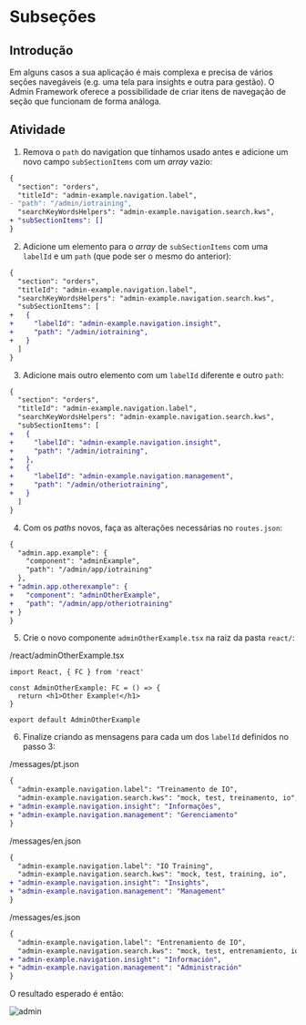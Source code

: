 # Subseções

## Introdução

Em alguns casos a sua aplicação é mais complexa e precisa de vários seções navegáveis (e.g. uma tela para insights e outra para gestão). O Admin Framework oferece a possibilidade de criar itens de navegação de seção que funcionam de forma análoga.

## Atividade

1. Remova o `path` do navigation que tínhamos usado antes e adicione um novo campo `subSectionItems` com um _array_ vazio:

```diff
{
  "section": "orders",
  "titleId": "admin-example.navigation.label",
- "path": "/admin/iotraining",
  "searchKeyWordsHelpers": "admin-example.navigation.search.kws",
+ "subSectionItems": []
}
```

2. Adicione um elemento para o _array_ de `subSectionItems` com uma `labelId` e um `path` (que pode ser o mesmo do anterior):

```diff
{
  "section": "orders",
  "titleId": "admin-example.navigation.label",
  "searchKeyWordsHelpers": "admin-example.navigation.search.kws",
  "subSectionItems": [
+   {
+     "labelId": "admin-example.navigation.insight",
+     "path": "/admin/iotraining",
+   }
  ]
}
```

3. Adicione mais outro elemento com um `labelId` diferente e outro `path`: 

```diff
{
  "section": "orders",
  "titleId": "admin-example.navigation.label",
  "searchKeyWordsHelpers": "admin-example.navigation.search.kws",
  "subSectionItems": [
+   {
+     "labelId": "admin-example.navigation.insight",
+     "path": "/admin/iotraining",
+   },
+   {
+     "labelId": "admin-example.navigation.management",
+     "path": "/admin/otheriotraining",
+   }
  ]
}
```

4. Com os _paths_ novos, faça as alterações necessárias no `routes.json`: 

```diff
{
  "admin.app.example": {
    "component": "adminExample",
    "path": "/admin/app/iotraining"
  },
+ "admin.app.otherexample": {
+   "component": "adminOtherExample",
+   "path": "/admin/app/otheriotraining"
+ }
}
```

5. Crie o novo componente `adminOtherExample.tsx` na raiz da pasta `react/`:

/react/adminOtherExample.tsx 
```
import React, { FC } from 'react'

const AdminOtherExample: FC = () => {
  return <h1>Other Example!</h1>
}

export default AdminOtherExample
```

6. Finalize criando as mensagens para cada um dos `labelId` definidos no passo 3: 


/messages/pt.json
```diff
{
  "admin-example.navigation.label": "Treinamento de IO",
  "admin-example.navigation.search.kws": "mock, test, treinamento, io",
+ "admin-example.navigation.insight": "Informações",
+ "admin-example.navigation.management": "Gerenciamento"
}
```

/messages/en.json
```diff
{
  "admin-example.navigation.label": "IO Training",
  "admin-example.navigation.search.kws": "mock, test, training, io",
+ "admin-example.navigation.insight": "Insights",
+ "admin-example.navigation.management": "Management"
}
```

/messages/es.json
```diff
{
  "admin-example.navigation.label": "Entrenamiento de IO",
  "admin-example.navigation.search.kws": "mock, test, entrenamiento, io",
+ "admin-example.navigation.insight": "Información",
+ "admin-example.navigation.management": "Administración"
}
```

O resultado esperado é então: 

![admin](https://user-images.githubusercontent.com/18701182/92791871-6fca0f80-f383-11ea-98f8-382c743a6657.gif)
